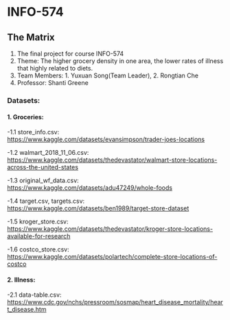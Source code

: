 # INFO-574
## The Matrix
1. The final project for course INFO-574
2. Theme: The higher grocery density in one area, the lower rates of illness that highly related to diets.
3. Team Members: 1. Yuxuan Song(Team Leader), 2. Rongtian Che
4. Professor: Shanti Greene
### Datasets:
#### 1. Groceries:
-1.1 store_info.csv:\
https://www.kaggle.com/datasets/evansimpson/trader-joes-locations

-1.2 walmart_2018_11_06.csv:\
https://www.kaggle.com/datasets/thedevastator/walmart-store-locations-across-the-united-states

-1.3 original_wf_data.csv:\
https://www.kaggle.com/datasets/adu47249/whole-foods

-1.4 target.csv, targets.csv:\
https://www.kaggle.com/datasets/ben1989/target-store-dataset

-1.5 kroger_store.csv:\
https://www.kaggle.com/datasets/thedevastator/kroger-store-locations-available-for-research

-1.6 costco_store.csv:\
https://www.kaggle.com/datasets/polartech/complete-store-locations-of-costco

#### 2. Illness:
-2.1 data-table.csv:\
https://www.cdc.gov/nchs/pressroom/sosmap/heart_disease_mortality/heart_disease.htm
